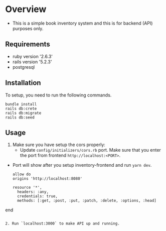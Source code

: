 # Overview

- This is a simple book inventory system and this is for backend (API) purposes only.

## Requirements

- ruby version '2.6.3'
- rails version '5.2.3'
- postgresql

## Installation

To setup, you need to run the following commands.

```
bundle install
rails db:crete
rails db:migrate
rails db:seed
```

## Usage

1. Make sure you have setup the cors properly:
	- Update `config/initializers/cors.rb` port. Make sure that you enter the port from frontend `http://localhost:<PORT>`.
  - Port will show after you setup inventory-frontend and run `yarn dev`.

	```
	allow do
    origins 'http://localhost:8080'

    resource '*',
      headers: :any,
      credentials: true,
      methods: [:get, :post, :put, :patch, :delete, :options, :head]
  end
  ```

2. Run `localhost:3000` to make API up and running.
